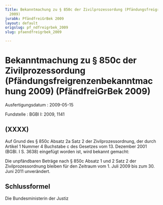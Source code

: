 ```yaml
---
Title: Bekanntmachung zu § 850c der Zivilprozessordung (Pfändungsfreigrenzenbekanntmachung
  2009)
jurabk: PfändfreiGrBek 2009
layout: default
origslug: pf_ndfreigrbek_2009
slug: pfaendfreigrbek_2009

---
```


# Bekanntmachung zu § 850c der Zivilprozessordung (Pfändungsfreigrenzenbekanntmachung 2009) (PfändfreiGrBek 2009)

Ausfertigungsdatum
:   2009-05-15

Fundstelle
:   BGBl I: 2009, 1141

## (XXXX)

Auf Grund des § 850c Absatz 2a Satz 2 der Zivilprozessordnung, der
durch Artikel 1 Nummer 4 Buchstabe c des Gesetzes vom 13. Dezember
2001 (BGBl. I S. 3638) eingefügt worden ist, wird bekannt gemacht:

Die unpfändbaren Beträge nach § 850c Absatz 1 und 2 Satz 2 der
Zivilprozessordnung bleiben für den Zeitraum vom 1. Juli 2009 bis zum
30\. Juni 2011 unverändert.

## Schlussformel

Die Bundesministerin der Justiz

